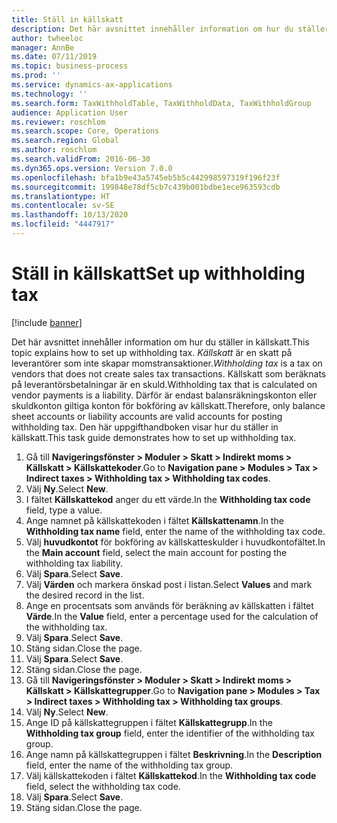 ```yaml
---
title: Ställ in källskatt
description: Det här avsnittet innehåller information om hur du ställer in källskatt.
author: twheeloc
manager: AnnBe
ms.date: 07/11/2019
ms.topic: business-process
ms.prod: ''
ms.service: dynamics-ax-applications
ms.technology: ''
ms.search.form: TaxWithholdTable, TaxWithholdData, TaxWithholdGroup
audience: Application User
ms.reviewer: roschlom
ms.search.scope: Core, Operations
ms.search.region: Global
ms.author: roschlom
ms.search.validFrom: 2016-06-30
ms.dyn365.ops.version: Version 7.0.0
ms.openlocfilehash: bfa1b9e43a5745eb5b5c442998597319f196f23f
ms.sourcegitcommit: 199848e78df5cb7c439b001bdbe1ece963593cdb
ms.translationtype: HT
ms.contentlocale: sv-SE
ms.lasthandoff: 10/13/2020
ms.locfileid: "4447917"
---
```

# <a name="set-up-withholding-tax"></a><span data-ttu-id="87b40-103">Ställ in källskatt</span><span class="sxs-lookup"><span data-stu-id="87b40-103">Set up withholding tax</span></span>

[!include [banner](../../includes/banner.md)]

<span data-ttu-id="87b40-104">Det här avsnittet innehåller information om hur du ställer in källskatt.</span><span class="sxs-lookup"><span data-stu-id="87b40-104">This topic explains how to set up withholding tax.</span></span> <span data-ttu-id="87b40-105">*Källskatt* är en skatt på leverantörer som inte skapar momstransaktioner.</span><span class="sxs-lookup"><span data-stu-id="87b40-105">*Withholding tax* is a tax on vendors that does not create sales tax transactions.</span></span> <span data-ttu-id="87b40-106">Källskatt som beräknats på leverantörsbetalningar är en skuld.</span><span class="sxs-lookup"><span data-stu-id="87b40-106">Withholding tax that is calculated on vendor payments is a liability.</span></span> <span data-ttu-id="87b40-107">Därför är endast balansräkningskonton eller skuldkonton giltiga konton för bokföring av källskatt.</span><span class="sxs-lookup"><span data-stu-id="87b40-107">Therefore, only balance sheet accounts or liability accounts are valid accounts for posting withholding tax.</span></span> <span data-ttu-id="87b40-108">Den här uppgifthandboken visar hur du ställer in källskatt.</span><span class="sxs-lookup"><span data-stu-id="87b40-108">This task guide demonstrates how to set up withholding tax.</span></span>

1. <span data-ttu-id="87b40-109">Gå till **Navigeringsfönster > Moduler > Skatt > Indirekt moms > Källskatt > Källskattekoder**.</span><span class="sxs-lookup"><span data-stu-id="87b40-109">Go to **Navigation pane > Modules > Tax > Indirect taxes > Withholding tax > Withholding tax codes**.</span></span>
2. <span data-ttu-id="87b40-110">Välj **Ny**.</span><span class="sxs-lookup"><span data-stu-id="87b40-110">Select **New**.</span></span>
3. <span data-ttu-id="87b40-111">I fältet **Källskattekod** anger du ett värde.</span><span class="sxs-lookup"><span data-stu-id="87b40-111">In the **Withholding tax code** field, type a value.</span></span>
4. <span data-ttu-id="87b40-112">Ange namnet på källskattekoden i fältet **Källskattenamn**.</span><span class="sxs-lookup"><span data-stu-id="87b40-112">In the **Withholding tax name** field, enter the name of the withholding tax code.</span></span>
5. <span data-ttu-id="87b40-113">Välj **huvudkontot** för bokföring av källskatteskulder i huvudkontofältet.</span><span class="sxs-lookup"><span data-stu-id="87b40-113">In the **Main account** field, select the main account for posting the withholding tax liability.</span></span>
6. <span data-ttu-id="87b40-114">Välj **Spara**.</span><span class="sxs-lookup"><span data-stu-id="87b40-114">Select **Save**.</span></span>
7. <span data-ttu-id="87b40-115">Välj **Värden** och markera önskad post i listan.</span><span class="sxs-lookup"><span data-stu-id="87b40-115">Select **Values** and mark the desired record in the list.</span></span>
8. <span data-ttu-id="87b40-116">Ange en procentsats som används för beräkning av källskatten i fältet **Värde**.</span><span class="sxs-lookup"><span data-stu-id="87b40-116">In the **Value** field, enter a percentage used for the calculation of the withholding tax.</span></span>
9. <span data-ttu-id="87b40-117">Välj **Spara**.</span><span class="sxs-lookup"><span data-stu-id="87b40-117">Select **Save**.</span></span>
10. <span data-ttu-id="87b40-118">Stäng sidan.</span><span class="sxs-lookup"><span data-stu-id="87b40-118">Close the page.</span></span>
11. <span data-ttu-id="87b40-119">Välj **Spara**.</span><span class="sxs-lookup"><span data-stu-id="87b40-119">Select **Save**.</span></span>
12. <span data-ttu-id="87b40-120">Stäng sidan.</span><span class="sxs-lookup"><span data-stu-id="87b40-120">Close the page.</span></span>
13. <span data-ttu-id="87b40-121">Gå till **Navigeringsfönster > Moduler > Skatt > Indirekt moms > Källskatt > Källskattegrupper**.</span><span class="sxs-lookup"><span data-stu-id="87b40-121">Go to **Navigation pane > Modules > Tax > Indirect taxes > Withholding tax > Withholding tax groups**.</span></span>
14. <span data-ttu-id="87b40-122">Välj **Ny**.</span><span class="sxs-lookup"><span data-stu-id="87b40-122">Select **New**.</span></span>
15. <span data-ttu-id="87b40-123">Ange ID på källskattegruppen i fältet **Källskattegrupp**.</span><span class="sxs-lookup"><span data-stu-id="87b40-123">In the **Withholding tax group** field, enter the identifier of the withholding tax group.</span></span>
16. <span data-ttu-id="87b40-124">Ange namn på källskattegruppen i fältet **Beskrivning**.</span><span class="sxs-lookup"><span data-stu-id="87b40-124">In the **Description** field, enter the name of the withholding tax group.</span></span>
17. <span data-ttu-id="87b40-125">Välj källskattekoden i fältet **Källskattekod**.</span><span class="sxs-lookup"><span data-stu-id="87b40-125">In the **Withholding tax code** field, select the withholding tax code.</span></span>
18. <span data-ttu-id="87b40-126">Välj **Spara**.</span><span class="sxs-lookup"><span data-stu-id="87b40-126">Select **Save**.</span></span>
19. <span data-ttu-id="87b40-127">Stäng sidan.</span><span class="sxs-lookup"><span data-stu-id="87b40-127">Close the page.</span></span>

